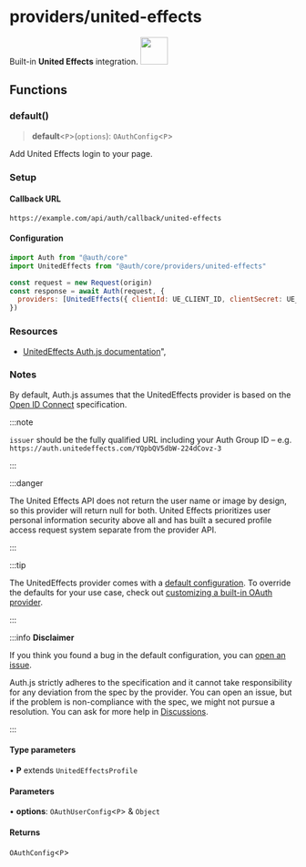 # providers/united-effects

<div style={{backgroundColor: "#000", display: "flex", justifyContent: "space-between", color: "#fff", padding: 16}}>
<span>Built-in <b>United Effects</b> integration.</span>
<a href="https://www.unitedeffects.com/">
  <img style={{display: "block"}} src="https://authjs.dev/img/providers/united-effects.svg" height="48" />
</a>
</div>

## Functions

### default()

> **default**\<`P`\>(`options`): `OAuthConfig`\<`P`\>

Add United Effects login to your page.

### Setup

#### Callback URL
```
https://example.com/api/auth/callback/united-effects
```

#### Configuration
```js
import Auth from "@auth/core"
import UnitedEffects from "@auth/core/providers/united-effects"

const request = new Request(origin)
const response = await Auth(request, {
  providers: [UnitedEffects({ clientId: UE_CLIENT_ID, clientSecret: UE_CLIENT_SECRET })],
})
```

### Resources

- [UnitedEffects Auth.js documentation](https://docs.unitedeffects.com/integrations/nextauthjs)",

### Notes

By default, Auth.js assumes that the UnitedEffects provider is
based on the [Open ID Connect](https://openid.net/specs/openid-connect-core-1_0.html) specification.

:::note

`issuer` should be the fully qualified URL including your Auth Group ID – e.g. `https://auth.unitedeffects.com/YQpbQV5dbW-224dCovz-3`

:::

:::danger

The United Effects API does not return the user name or image by design, so this provider will return null for both. United Effects prioritizes user personal information security above all and has built a secured profile access request system separate from the provider API.

:::

:::tip

The UnitedEffects provider comes with a [default configuration](https://github.com/nextauthjs/next-auth/blob/main/packages/core/src/providers/united-effects.ts).
To override the defaults for your use case, check out [customizing a built-in OAuth provider](https://authjs.dev/guides/providers/custom-provider#override-default-options).

:::

:::info **Disclaimer**

If you think you found a bug in the default configuration, you can [open an issue](https://authjs.dev/new/provider-issue).

Auth.js strictly adheres to the specification and it cannot take responsibility for any deviation from
the spec by the provider. You can open an issue, but if the problem is non-compliance with the spec,
we might not pursue a resolution. You can ask for more help in [Discussions](https://authjs.dev/new/github-discussions).

:::

#### Type parameters

• **P** extends `UnitedEffectsProfile`

#### Parameters

• **options**: `OAuthUserConfig`\<`P`\> & `Object`

#### Returns

`OAuthConfig`\<`P`\>
